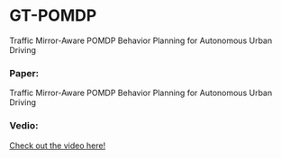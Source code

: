 # GT-POMDP
Traffic Mirror-Aware POMDP Behavior Planning for Autonomous Urban Driving

### Paper:
Traffic Mirror-Aware POMDP Behavior Planning for Autonomous Urban Driving

### Vedio:
[Check out the video here!](https://youtu.be/eC5Ykd9ElO8)
